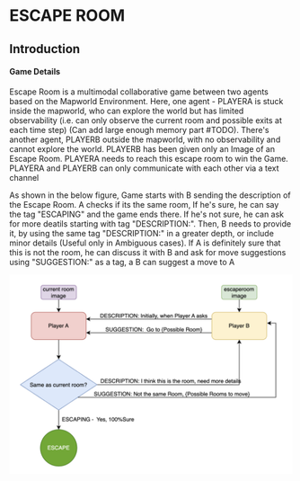 # ESCAPE ROOM

## Introduction

#### Game Details
Escape Room is a multimodal collaborative game between two agents based on the Mapworld Environment. Here, one agent - PLAYERA is stuck inside the mapworld, who can explore the world but has limited observability (i.e. can only observe the current room and possible exits at each time step) (Can add large enough memory part #TODO). There's another agent, PLAYERB outside the mapworld, with no observability and cannot explore the world. PLAYERB has been given only an Image of an Escape Room. PLAYERA needs to reach this escape room to win the Game. PLAYERA and PLAYERB can only communicate with each other via a text channel

As shown in the below figure, Game starts with B sending the description of the Escape Room. A checks if its the same room, If he's sure, he can say the tag "ESCAPING" and the game ends there. If he's not sure, he can ask for more deatils starting with tag "DESCRIPTION:". Then, B needs to provide it, by using the same tag "DESCRIPTION:" in a greater depth, or include minor details (Useful only in Ambiguous cases). If A is definitely sure that this is not the room, he can discuss it with B and ask for move suggestions using "SUGGESTION:" as a tag, a B can suggest a move to A

![Captiones](flow.png)
